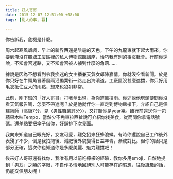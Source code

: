 ```yaml
---
title: 好人哥哥
date: 2015-12-07 12:51:00 +08:00
tags: [別人的事, 暮]

---
```


  
  
  
你告訴我，危機是什麼。  
  
周六起寒風颯颯，早上的新界西還是陰霾的天色，下午的九龍東就下起大雨來。你要到淹沒在觀塘工廈區裡的私人博物館聽講座，恰巧我有別的事沒赴會。行前你還說，不知會否迷路，又不知會否被人擄到什麼的角落……  
  
  
據說是因為不想看到令我痴迷的女主播兼天氣女郎陳嘉倩，你就沒空看新聞。於是你只好在牛頭角冒著風雨沿勵業街一路走出海濱道。工廠區沒甚麼遮擋，你只好用毛衣抵住豆大的雨點，想來也狼狽非常。  
  
此刻，剛下班的「好人哥哥」打著傘出現，為你遮風擋雨。你述說他劈頭便問你沒看天氣報告嗎，怎麼不帶遮呢？於是他就伴你一直走到博物館樓下，介紹自己是個建築師（高級7分，見〈[男性職業評分](http://www.discuss.com.hk/viewthread.php?tid=25328371)〉），又打聽你是year幾。臨行前還送你一包蘋果木味Tempo，當然少不免東拉西扯說可介紹你找美食，從而問你拿電話號碼。還差點要把傘子借你，好鋪排下次見面。  
  
我向來知道自己眼光好，女友可愛，難免招來狂蜂浪蝶。有時你還說自己工作後外表殘了不少，倒是我拍拖後、減肥後外貌變得日益年青，漸成對比。但你的話只是部分正確，這次你也知道你是多麼美麗、魅力難擋吧！  
  
後來好人哥哥還有找你，我唯有用以前吃檸檬的經驗，教你多用emoji，自然地提到「男友」之類的字眼，不自作多情地回絕別人可能存在的暇想，往後識趣的話，仍能交個朋友呢！  
  
  
